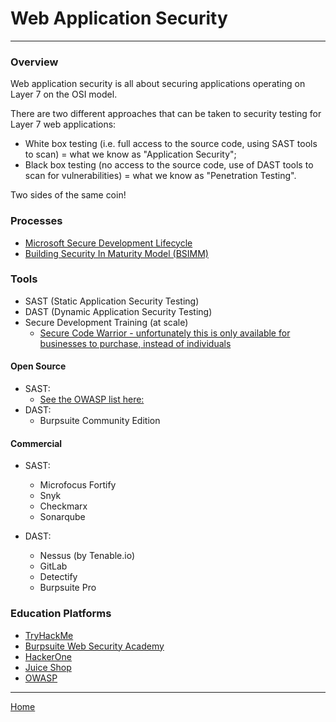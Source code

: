 # Web Application Security
***

### Overview
Web application security is all about securing applications operating on Layer 7 on the OSI model. 

There are two different approaches that can be taken to security testing for Layer 7 web applications: 
- White box testing (i.e. full access to the source code, using SAST tools to scan) = what we know as "Application Security";
- Black box testing (no access to the source code, use of DAST tools to scan for vulnerabilities) = what we know as "Penetration Testing".

Two sides of the same coin!

### Processes
- [Microsoft Secure Development Lifecycle](https://www.microsoft.com/en-us/securityengineering/sdl/practices)
- [Building Security In Maturity Model (BSIMM)](https://www.bsimm.com/)

### Tools
- SAST (Static Application Security Testing)
- DAST (Dynamic Application Security Testing) 
- Secure Development Training (at scale)
  - [Secure Code Warrior - unfortunately this is only available for businesses to purchase, instead of individuals](https://www.securecodewarrior.com/plans)

#### Open Source
- SAST:
  - [See the OWASP list here: ](https://owasp.org/www-community/Source_Code_Analysis_Tools)
- DAST:
  - Burpsuite Community Edition

#### Commercial
- SAST:
  - Microfocus Fortify
  - Snyk
  - Checkmarx
  - Sonarqube

- DAST:
  - Nessus (by Tenable.io)
  - GitLab
  - Detectify
  - Burpsuite Pro

### Education Platforms
- [TryHackMe](https://tryhackme.com/)
- [Burpsuite Web Security Academy](https://portswigger.net/web-security)
- [HackerOne](https://www.hacker101.com/)
- [Juice Shop](https://owasp.org/www-project-juice-shop/d)
- [OWASP](https://owasp.org/)
***
[Home](README.md)
